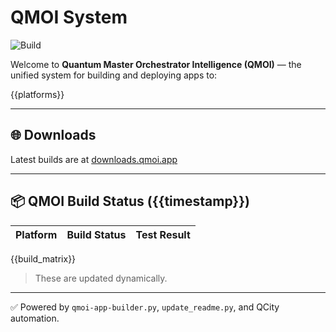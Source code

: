 # QMOI System

![Build](https://img.shields.io/badge/QMOI%20Build-Passing-brightgreen?style=flat-square)

Welcome to **Quantum Master Orchestrator Intelligence (QMOI)** — the unified system for building and deploying apps to:

{{platforms}}

---

## 🌐 Downloads

Latest builds are at [downloads.qmoi.app](https://downloads.qmoi.app)

---

<!-- QMOI_BUILD_STATUS_START -->

## 📦 QMOI Build Status ({{timestamp}})

| Platform | Build Status | Test Result |
| -------- | ------------ | ----------- |

{{build_matrix}}

> These are updated dynamically.

<!-- QMOI_BUILD_STATUS_END -->

---

✅ Powered by `qmoi-app-builder.py`, `update_readme.py`, and QCity automation.
